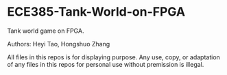 # ECE385-Tank-World-on-FPGA
Tank world game on FPGA. 

Authors: Heyi Tao, Hongshuo Zhang

All files in this repos is for displaying purpose. Any use, copy, or adaptation of any files in this repos for personal use without premission is illegal.
